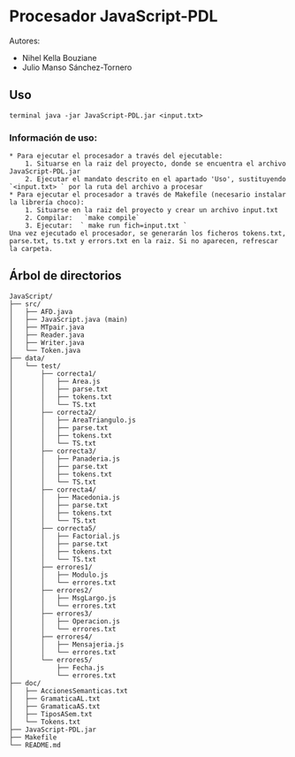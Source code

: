 # Procesador JavaScript-PDL

Autores: 
- Nihel Kella Bouziane
- Julio Manso Sánchez-Tornero 

## Uso ##

``` terminal java -jar JavaScript-PDL.jar <input.txt> ```

### Información de uso: ###

    * Para ejecutar el procesador a través del ejecutable:
        1. Situarse en la raiz del proyecto, donde se encuentra el archivo JavaScript-PDL.jar
        2. Ejecutar el mandato descrito en el apartado 'Uso', sustituyendo `<input.txt> ` por la ruta del archivo a procesar
    * Para ejecutar el procesador a través de Makefile (necesario instalar la librería choco):
        1. Situarse en la raiz del proyecto y crear un archivo input.txt
        2. Compilar:   `make compile`
        3. Ejecutar:  ` make run fich=input.txt `
    Una vez ejecutado el procesador, se generarán los ficheros tokens.txt, parse.txt, ts.txt y errors.txt en la raiz. Si no aparecen, refrescar la carpeta.

## Árbol de directorios ##

``` terminal
JavaScript/
├── src/
│   ├── AFD.java
│   ├── JavaScript.java (main)
│   ├── MTpair.java
│   ├── Reader.java
│   ├── Writer.java
│   └── Token.java
├── data/
│   └── test/
│       ├── correcta1/
│       │   ├── Area.js
│       │   ├── parse.txt
│       │   ├── tokens.txt
│       │   └── TS.txt
│       ├── correcta2/
│       │   ├── AreaTriangulo.js
│       │   ├── parse.txt
│       │   ├── tokens.txt
│       │   └── TS.txt
│       ├── correcta3/
│       │   ├── Panaderia.js
│       │   ├── parse.txt
│       │   ├── tokens.txt
│       │   └── TS.txt
│       ├── correcta4/
│       │   ├── Macedonia.js
│       │   ├── parse.txt
│       │   ├── tokens.txt
│       │   └── TS.txt
│       ├── correcta5/
│       │   ├── Factorial.js
│       │   ├── parse.txt
│       │   ├── tokens.txt
│       │   └── TS.txt
│       ├── errores1/
│       │   ├── Modulo.js
│       │   └── errores.txt
│       ├── errores2/
│       │   ├── MsgLargo.js
│       │   └── errores.txt
│       ├── errores3/
│       │   ├── Operacion.js
│       │   └── errores.txt
│       ├── errores4/
│       │   ├── Mensajeria.js
│       │   └── errores.txt
│       └── errores5/
│           ├── Fecha.js
│           └── errores.txt
├── doc/
│   ├── AccionesSemanticas.txt
│   ├── GramaticaAL.txt
│   ├── GramaticaAS.txt
│   ├── TiposASem.txt
│   └── Tokens.txt
├── JavaScript-PDL.jar 
├── Makefile
└── README.md
```
